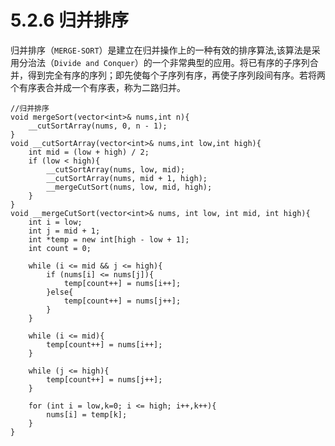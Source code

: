 # 5.2.6 归并排序

归并排序（`MERGE-SORT`）是建立在归并操作上的一种有效的排序算法,该算法是采用分治法（`Divide and Conquer`）的一个非常典型的应用。将已有序的子序列合并，得到完全有序的序列；即先使每个子序列有序，再使子序列段间有序。若将两个有序表合并成一个有序表，称为二路归并。

```
//归并排序
void mergeSort(vector<int>& nums,int n){
    __cutSortArray(nums, 0, n - 1);
}
void __cutSortArray(vector<int>& nums,int low,int high){
    int mid = (low + high) / 2;
    if (low < high){
        __cutSortArray(nums, low, mid);
        __cutSortArray(nums, mid + 1, high);
        __mergeCutSort(nums, low, mid, high);
    }
}
void __mergeCutSort(vector<int>& nums, int low, int mid, int high){
    int i = low;
    int j = mid + 1;
    int *temp = new int[high - low + 1];
    int count = 0;
    
    while (i <= mid && j <= high){
        if (nums[i] <= nums[j]){
            temp[count++] = nums[i++];
        }else{
            temp[count++] = nums[j++];
        }
    }
    
    while (i <= mid){
        temp[count++] = nums[i++];
    }
    
    while (j <= high){
        temp[count++] = nums[j++];
    }
    
    for (int i = low,k=0; i <= high; i++,k++){
        nums[i] = temp[k];
    }
}

```
